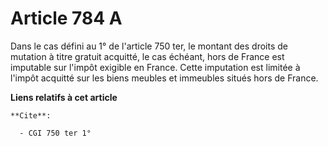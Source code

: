 # Article 784 A

Dans le cas défini au 1° de l'article 750 ter, le montant des droits de mutation à titre gratuit acquitté, le cas échéant,
hors de France est imputable sur l'impôt exigible en France. Cette imputation est limitée à l'impôt acquitté sur les biens
meubles et immeubles situés hors de France.

**Liens relatifs à cet article**

	**Cite**:

	  - CGI 750 ter 1°

